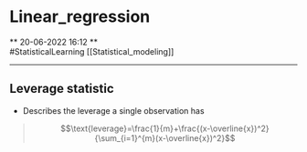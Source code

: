 
# Linear_regression
** 20-06-2022  16:12 **    
#StatisticalLearning [[Statistical_modeling]]                 

---












## Leverage statistic 
- Describes the leverage a single observation has

> $$\text{leverage}=\frac{1}{m}+\frac{(x-\overline{x})^2}{\sum_{i=1}^{m}(x-\overline{x})^2}$$